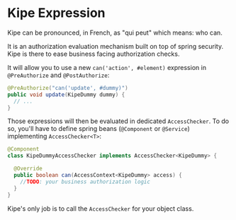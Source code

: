 # Kipe Expression

Kipe can be pronounced, in French, as "qui peut" which means: who can.

It is an authorization evaluation mechanism built on top of spring security. Kipe is there to ease business facing authorization checks.

It will allow you to use a new `can('action', #element)` expression in `@PreAuthorize` and `@PostAuthorize`:

```java
@PreAuthorize("can('update', #dummy)")
public void update(KipeDummy dummy) {
  // ...
}

```

Those expressions will then be evaluated in dedicated `AccessChecker`. To do so, you'll have to define spring beans (`@Component` or `@Service`) implementing `AccessChecker<T>`:

```java
@Component
class KipeDummyAccessChecker implements AccessChecker<KipeDummy> {

  @Override
  public boolean can(AccessContext<KipeDummy> access) {
    //TODO: your business authorization logic
  }
}

```

Kipe's only job is to call the `AccessChecker` for your object class.
